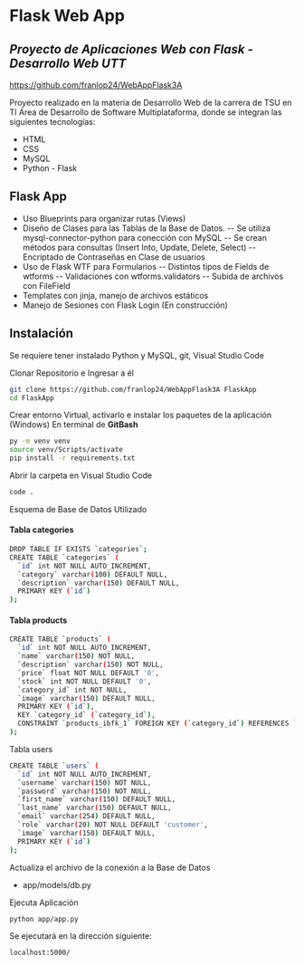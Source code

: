 # Flask Web App
## _Proyecto de Aplicaciones Web con Flask - Desarrollo Web UTT_

https://github.com/franlop24/WebAppFlask3A

Proyecto realizado en la materia de Desarrollo Web de la carrera de TSU en TI Área de Desarrollo de Software Multiplataforma, donde se integran las siguientes tecnologías:

- HTML
- CSS
- MySQL
- Python - Flask

## Flask App

- Uso Blueprints para organizar rutas (Views)
- Diseño de Clases para las Tablas de la Base de Datos.
-- Se utiliza mysql-connector-python para conección con MySQL 
-- Se crean métodos para consultas (Insert Into, Update, Delete, Select)
-- Encriptado de Contraseñas en Clase de usuarios
- Uso de Flask WTF para Formularios 
-- Distintos tipos de Fields de wtforms
-- Validaciones con wtforms.validators
-- Subida de archivos con FileField
- Templates con jinja, manejo de archivos estáticos
- Manejo de Sesiones con Flask Login (En construcción)

## Instalación

Se requiere tener instalado Python y MySQL, git, Visual Studio Code

Clonar Repositorio e Ingresar a él

```sh
git clone https://github.com/franlop24/WebAppFlask3A FlaskApp
cd FlaskApp
```

Crear entorno Virtual, activarlo e instalar los paquetes de la aplicación (Windows)
En terminal de **GitBash**

```sh
py -m venv venv
source venv/Scripts/activate
pip install -r requirements.txt
```

Abrir la carpeta en Visual Studio Code

```sh
code .
```

Esquema de Base de Datos Utilizado

#### Tabla categories

```sh
DROP TABLE IF EXISTS `categories`;
CREATE TABLE `categories` (
  `id` int NOT NULL AUTO_INCREMENT,
  `category` varchar(100) DEFAULT NULL,
  `description` varchar(150) DEFAULT NULL,
  PRIMARY KEY (`id`)
);
```

#### Tabla products

```sh
CREATE TABLE `products` (
  `id` int NOT NULL AUTO_INCREMENT,
  `name` varchar(150) NOT NULL,
  `description` varchar(150) NOT NULL,
  `price` float NOT NULL DEFAULT '0',
  `stock` int NOT NULL DEFAULT '0',
  `category_id` int NOT NULL,
  `image` varchar(150) DEFAULT NULL,
  PRIMARY KEY (`id`),
  KEY `category_id` (`category_id`),
  CONSTRAINT `products_ibfk_1` FOREIGN KEY (`category_id`) REFERENCES `categories` (`id`) ON DELETE CASCADE ON UPDATE CASCADE
);
```

Tabla users
```sh
CREATE TABLE `users` (
  `id` int NOT NULL AUTO_INCREMENT,
  `username` varchar(150) NOT NULL,
  `password` varchar(150) NOT NULL,
  `first_name` varchar(150) DEFAULT NULL,
  `last_name` varchar(150) DEFAULT NULL,
  `email` varchar(254) DEFAULT NULL,
  `role` varchar(20) NOT NULL DEFAULT 'customer',
  `image` varchar(150) DEFAULT NULL,
  PRIMARY KEY (`id`)
);
```

Actualiza el archivo de la conexión a la Base de Datos

- app/models/db.py

Ejecuta Aplicación

```sh
python app/app.py
```

Se ejecutará en la dirección siguiente:

```sh
localhost:5000/
```